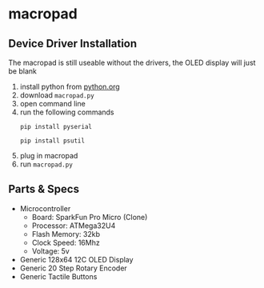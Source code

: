 # macropad

## Device Driver Installation

The macropad is still useable without the drivers, the OLED display will just be blank

1. install python from [python.org](https://python.org)
2. download `macropad.py`
3. open command line
4. run the following commands
   ```
   pip install pyserial
   ```
   ```
   pip install psutil
   ```
5. plug in macropad
6. run `macropad.py`


## Parts & Specs
  - Microcontroller
    - Board: SparkFun Pro Micro (Clone)
    - Processor: ATMega32U4
    - Flash Memory: 32kb
    - Clock Speed: 16Mhz
    - Voltage: 5v
- Generic 128x64 12C OLED Display
- Generic 20 Step Rotary Encoder
- Generic Tactile Buttons

